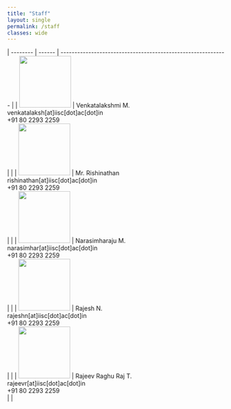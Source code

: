 ```yaml
---
title: "Staff"
layout: single
permalink: /staff
classes: wide
---
```


| --------         | ------    | ------------------------------------------------------------ |
| <img src="{{ site.baseurl }}/assets/images/staff/lakshmi.jpg" width=120px>    | Venkatalakshmi M. <br>  venkatalaksh[at]iisc[dot]ac[dot]in <br> +91 80 2293 2259 <br>    |                |
| <img src="{{ site.baseurl }}/assets/images/staff/rishi.jpg" width=120px>    | Mr. Rishinathan <br>  rishinathan[at]iisc[dot]ac[dot]in <br> +91 80 2293 2259 <br>    |                |
| <img src="{{ site.baseurl }}/assets/images/staff/raju.jpg" width=120px>    | Narasimharaju M. <br>  narasimhar[at]iisc[dot]ac[dot]in <br> +91 80 2293 2259 <br>    |                |
| <img src="{{ site.baseurl }}/assets/images/faculty/blank.png" width=120px>    | Rajesh N. <br>  rajeshn[at]iisc[dot]ac[dot]in <br> +91 80 2293 2259 <br>    |                |
| <img src="{{ site.baseurl }}/assets/images/faculty/blank.png" width=120px>    | Rajeev Raghu Raj  T. <br>  rajeevr[at]iisc[dot]ac[dot]in <br> +91 80 2293 2259 <br>    |                |

